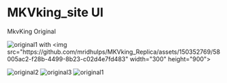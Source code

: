 # MKVking_site UI
  
MkvKing Original

![original1]([https://your-image-url.type](https://github.com/mridhulps/MKVking_Replica/assets/150352769/58005ac2-f28b-4499-8b23-c02d4e7fd483)) with <img src="https://github.com/mridhulps/MKVking_Replica/assets/150352769/58005ac2-f28b-4499-8b23-c02d4e7fd483" width="300" height="900">

![original2](https://github.com/mridhulps/MKVking_Replica/assets/150352769/0cdb9072-3e39-4816-b809-9a1502dd2d87)
![original3](https://github.com/mridhulps/MKVking_Replica/assets/150352769/eb7b8680-8973-49b4-baf2-77d7c86b2c1e)
![original1](https://github.com/mridhulps/MKVking_Replica/assets/150352769/58005ac2-f28b-4499-8b23-c02d4e7fd483)
